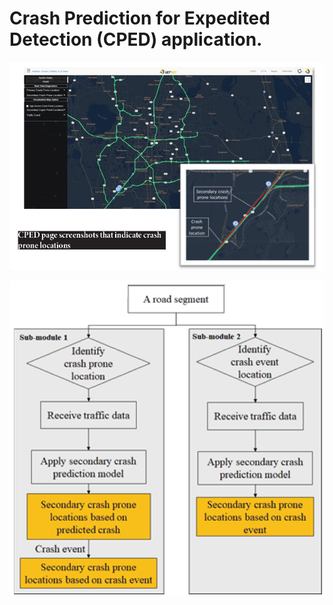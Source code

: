 # Crash Prediction for Expedited Detection (CPED) application.

![alt text][cped]

[cped]: https://github.com/dwang181/CPED/blob/main/Figures/Main.PNG


![alt text][modules]

[modules]: https://github.com/dwang181/CPED/blob/main/Figures/Modules.PNG
